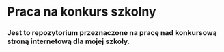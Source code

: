 # Praca na konkurs szkolny
### Jest to repozytorium przeznaczone na pracę nad konkursową stroną internetową dla mojej szkoły. 
